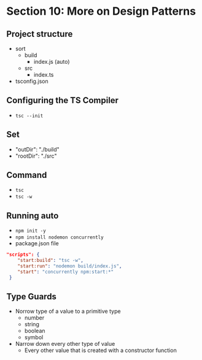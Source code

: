 # Section 10: More on Design Patterns

## Project structure
- sort
  - build
    - index.js (auto)
  - src
    - index.ts
- tsconfig.json

## Configuring the TS Compiler
- `tsc --init`

## Set
- "outDir": "./build"
- "rootDir": "./src" 

## Command
- `tsc`
- `tsc -w`

## Running auto
- `npm init -y`
- `npm install nodemon concurrently`
- package.json file
```json
"scripts": {
    "start:build": "tsc -w",
    "start:run": "nodemon build/index.js",
    "start": "concurrently npm:start:*"
 }
```

## Type Guards
- Norrow type of a value to a primitive type
  - number
  - string
  - boolean
  - symbol
- Narrow down every other type of value
  - Every other value that is created with a constructor function
